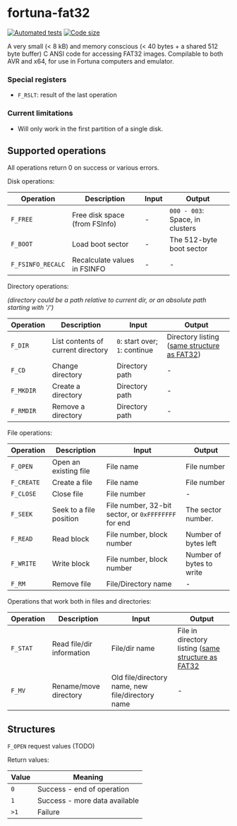 # fortuna-fat32

[![Automated tests](https://github.com/fortuna-computers/fortuna-fat32/actions/workflows/automated-tests.yml/badge.svg?branch=master)](https://github.com/fortuna-computers/fortuna-fat32/actions/workflows/automated-tests.yml)
[![Code size](https://github.com/fortuna-computers/fortuna-fat32/actions/workflows/code-size.yml/badge.svg?branch=master)](https://github.com/fortuna-computers/fortuna-fat32/actions/workflows/code-size.yml)

A very small (&lt; 8 kB) and memory conscious (&lt; 40 bytes + a shared 512 byte buffer) C ANSI code for accessing FAT32 images. Compilable to both AVR and x64, for use in Fortuna computers and emulator.

### Special registers

* `F_RSLT`: result of the last operation

### Current limitations

* Will only work in the first partition of a single disk.

## Supported operations

All operations return 0 on success or various errors.

Disk operations:

| Operation | Description | Input | Output |
|-----------|-------------|-------|--------|
| `F_FREE`  | Free disk space (from FSInfo) | - | `000 - 003`: Space, in clusters |
| `F_BOOT` | Load boot sector | - | The 512-byte boot sector |
| `F_FSINFO_RECALC`  | Recalculate values in FSINFO | - | - |

Directory operations:

*(directory could be a path relative to current dir, or an absolute path starting with '/')*

| Operation | Description | Input | Output |
|-----------|-------------|-------|--------|
| `F_DIR`   | List contents of current directory | `0`: start over; `1`: continue | Directory listing ([same structure as FAT32](https://en.wikipedia.org/wiki/Design_of_the_FAT_file_system#Directory_entry))
| `F_CD`    | Change directory | Directory path | - |
| `F_MKDIR` | Create a directory | Directory path | - |
| `F_RMDIR` | Remove a directory | Directory path | - |

File operations:

| Operation | Description | Input | Output |
|-----------|-------------|-------|--------|
| `F_OPEN` | Open an existing file | File name | File number |
| `F_CREATE` | Create a file | File name | File number |
| `F_CLOSE` | Close file | File number | - |
| `F_SEEK`  | Seek to a file position | File number, 32-bit sector, or `0xFFFFFFFF` for end | The sector number. |
| `F_READ` | Read block | File number, block number | Number of bytes left |
| `F_WRITE` | Write block | File number, block number | Number of bytes to write |
| `F_RM` | Remove file | File/Directory name | - |

Operations that work both in files and directories:

| Operation | Description | Input | Output |
|-----------|-------------|-------|--------|
| `F_STAT` | Read file/dir information | File/dir name | File in directory listing ([same structure as FAT32](https://en.wikipedia.org/wiki/Design_of_the_FAT_file_system#Directory_entry) |
| `F_MV` | Rename/move directory | Old file/directory name, new file/directory name | - |

## Structures

`F_OPEN` request values (TODO)

Return values:

| Value | Meaning |
|-------|---------|
| `0`   | Success - end of operation |
| `1`   | Success - more data available |
| `>1`  | Failure |
